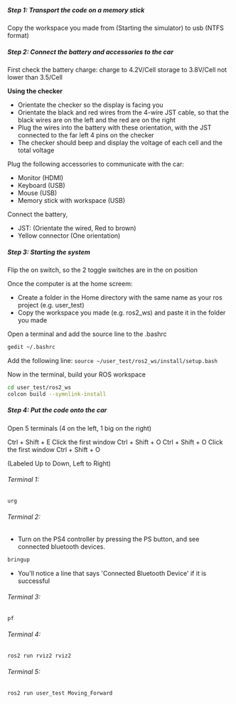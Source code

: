
##### Step 1: Transport the code on a memory stick
Copy the workspace you made from (Starting the simulator) to usb (NTFS format)

##### Step 2: Connect the battery and accessories to the car
First check the battery charge:
charge to 4.2V/Cell
storage to 3.8V/Cell
not lower than 3.5/Cell

**Using the checker**
- Orientate the checker so the display is facing you
- Orientate the black and red wires from the 4-wire JST cable, so that the black wires are on the left and the red are on the right
- Plug the wires into the battery with these orientation, with the JST connected to the far left 4 pins on the checker
- The checker should beep and display the voltage of each cell and the total voltage

Plug the following accessories to communicate with the car:
- Monitor (HDMI)
- Keyboard (USB)
- Mouse (USB)
- Memory stick with workspace (USB)

Connect the battery, 
- JST: (Orientate the wired, Red to brown)
- Yellow connector (One orientation)

##### Step 3: Starting the system
Flip the on switch, so the 2 toggle switches are in the on position

Once the computer is at the home screem:
- Create a folder in the Home directory with the same name as your ros project (e.g. user_test)
- Copy the workspace you made (e.g. ros2_ws) and paste it in the folder you made

Open a terminal and add the source line to the .bashrc
```bash
gedit ~/.bashrc
```
Add the following line:
`source ~/user_test/ros2_ws/install/setup.bash`

Now in the terminal, build your ROS workspace
```bash
cd user_test/ros2_ws
colcon build --symnlink-install
```

##### Step 4: Put the code onto the car
Open 5 terminals (4 on the left, 1 big on the right)

Ctrl + Shift + E
Click the first window
Ctrl + Shift + O
Ctrl + Shift + O
Click the first window
Ctrl + Shift + O


(Labeled Up to Down, Left to Right)
###### Terminal 1:
```bash
urg
```

###### Terminal 2:
- Turn on the PS4 controller by pressing the PS button, and see connected bluetooth devices.
```bash
bringup
```
- You'll notice a line that says 'Connected Bluetooth Device' if it is successful
###### Terminal 3:
```bash
pf
```
###### Terminal 4:
```bash
ros2 run rviz2 rviz2
```
###### Terminal 5:

```bash
ros2 run user_test Moving_Forward
```